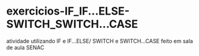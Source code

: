 # exercicios-IF_IF...ELSE-SWITCH_SWITCH...CASE
atividade utilizando IF e IF...ELSE/ SWITCH e SWITCH...CASE feito em sala de aula  SENAC
